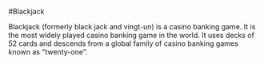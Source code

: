 #Blackjack

Blackjack (formerly black jack and vingt-un) is a casino banking game. It is the most widely played casino banking game in the world. It uses decks of 52 cards and descends from a global family of casino banking games known as "twenty-one".